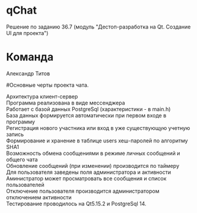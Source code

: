 # qChat
Решение по заданию 36.7 (модуль "Дестоп-разработка на Qt. Создание UI для проекта")

# Команда
Александр Титов

#Основные черты проекта чата.

Aрхитектура клиент-сервер \
Программа реализована в виде мессенджера \
Работает с базой данных  PostgreSql (характеристики - в main.h) \
База данных формируется автоматически при первом входе в программу \
Регистрация нового участника или вход в уже существующую учетную запись \
Формирование и хранение в таблице users хеш-паролей по алгоритму SHA1 \
Возможность обмена сообщениями в режиме личных сообщений и общего чата \
Обновление сообщений (при изменении) производится по таймеру \
Для пользователя заведены поля администратора и активности \
Аминистратор может просматровать все сообщения и список пользователей \
Отключение пользователя производится администратором отключением активности \
Тестирование проводилось на Qt5.15.2 и PostgreSql 14.





